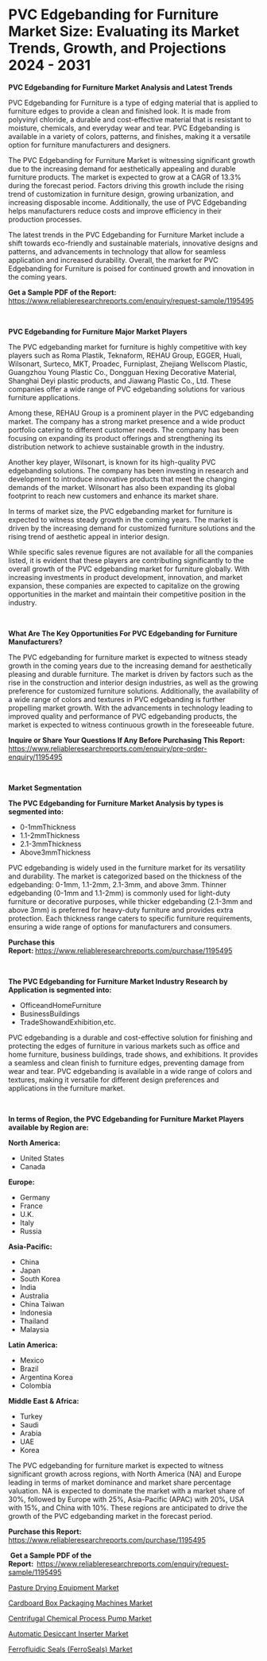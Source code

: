 <p><h1>PVC Edgebanding for Furniture Market Size: Evaluating its Market Trends, Growth, and Projections 2024 - 2031</h1></p><p><strong>PVC Edgebanding for Furniture Market Analysis and Latest Trends</strong></p>
<p><p>PVC Edgebanding for Furniture is a type of edging material that is applied to furniture edges to provide a clean and finished look. It is made from polyvinyl chloride, a durable and cost-effective material that is resistant to moisture, chemicals, and everyday wear and tear. PVC Edgebanding is available in a variety of colors, patterns, and finishes, making it a versatile option for furniture manufacturers and designers.</p><p>The PVC Edgebanding for Furniture Market is witnessing significant growth due to the increasing demand for aesthetically appealing and durable furniture products. The market is expected to grow at a CAGR of 13.3% during the forecast period. Factors driving this growth include the rising trend of customization in furniture design, growing urbanization, and increasing disposable income. Additionally, the use of PVC Edgebanding helps manufacturers reduce costs and improve efficiency in their production processes.</p><p>The latest trends in the PVC Edgebanding for Furniture Market include a shift towards eco-friendly and sustainable materials, innovative designs and patterns, and advancements in technology that allow for seamless application and increased durability. Overall, the market for PVC Edgebanding for Furniture is poised for continued growth and innovation in the coming years.</p></p>
<p><strong>Get a Sample PDF of the Report:&nbsp;</strong> <a href="https://www.reliableresearchreports.com/enquiry/request-sample/1195495">https://www.reliableresearchreports.com/enquiry/request-sample/1195495</a></p>
<p>&nbsp;</p>
<p><strong>PVC Edgebanding for Furniture Major Market Players</strong></p>
<p><p>The PVC edgebanding market for furniture is highly competitive with key players such as Roma Plastik, Teknaform, REHAU Group, EGGER, Huali, Wilsonart, Surteco, MKT, Proadec, Furniplast, Zhejiang Wellscom Plastic, Guangzhou Young Plastic Co., Dongguan Hexing Decorative Material, Shanghai Deyi plastic products, and Jiawang Plastic Co., Ltd. These companies offer a wide range of PVC edgebanding solutions for various furniture applications.</p><p>Among these, REHAU Group is a prominent player in the PVC edgebanding market. The company has a strong market presence and a wide product portfolio catering to different customer needs. The company has been focusing on expanding its product offerings and strengthening its distribution network to achieve sustainable growth in the industry.</p><p>Another key player, Wilsonart, is known for its high-quality PVC edgebanding solutions. The company has been investing in research and development to introduce innovative products that meet the changing demands of the market. Wilsonart has also been expanding its global footprint to reach new customers and enhance its market share.</p><p>In terms of market size, the PVC edgebanding market for furniture is expected to witness steady growth in the coming years. The market is driven by the increasing demand for customized furniture solutions and the rising trend of aesthetic appeal in interior design. </p><p>While specific sales revenue figures are not available for all the companies listed, it is evident that these players are contributing significantly to the overall growth of the PVC edgebanding market for furniture globally. With increasing investments in product development, innovation, and market expansion, these companies are expected to capitalize on the growing opportunities in the market and maintain their competitive position in the industry.</p></p>
<p>&nbsp;</p>
<p><strong>What Are The Key Opportunities For PVC Edgebanding for Furniture Manufacturers?</strong></p>
<p><p>The PVC edgebanding for furniture market is expected to witness steady growth in the coming years due to the increasing demand for aesthetically pleasing and durable furniture. The market is driven by factors such as the rise in the construction and interior design industries, as well as the growing preference for customized furniture solutions. Additionally, the availability of a wide range of colors and textures in PVC edgebanding is further propelling market growth. With the advancements in technology leading to improved quality and performance of PVC edgebanding products, the market is expected to witness continuous growth in the foreseeable future.</p></p>
<p><strong>Inquire or Share Your Questions If Any Before Purchasing This Report:</strong> <a href="https://www.reliableresearchreports.com/enquiry/pre-order-enquiry/1195495">https://www.reliableresearchreports.com/enquiry/pre-order-enquiry/1195495</a></p>
<p>&nbsp;</p>
<p><strong>Market Segmentation</strong></p>
<p><strong>The PVC Edgebanding for Furniture Market Analysis by types is segmented into:</strong></p>
<p><ul><li>0-1mmThickness</li><li>1.1-2mmThickness</li><li>2.1-3mmThickness</li><li>Above3mmThickness</li></ul></p>
<p><p>PVC edgebanding is widely used in the furniture market for its versatility and durability. The market is categorized based on the thickness of the edgebanding: 0-1mm, 1.1-2mm, 2.1-3mm, and above 3mm. Thinner edgebanding (0-1mm and 1.1-2mm) is commonly used for light-duty furniture or decorative purposes, while thicker edgebanding (2.1-3mm and above 3mm) is preferred for heavy-duty furniture and provides extra protection. Each thickness range caters to specific furniture requirements, ensuring a wide range of options for manufacturers and consumers.</p></p>
<p><strong>Purchase this Report:&nbsp;</strong><a href="https://www.reliableresearchreports.com/purchase/1195495">https://www.reliableresearchreports.com/purchase/1195495</a></p>
<p>&nbsp;</p>
<p><strong>The PVC Edgebanding for Furniture Market Industry Research by Application is segmented into:</strong></p>
<p><ul><li>OfficeandHomeFurniture</li><li>BusinessBuildings</li><li>TradeShowandExhibition,etc.</li></ul></p>
<p><p>PVC edgebanding is a durable and cost-effective solution for finishing and protecting the edges of furniture in various markets such as office and home furniture, business buildings, trade shows, and exhibitions. It provides a seamless and clean finish to furniture edges, preventing damage from wear and tear. PVC edgebanding is available in a wide range of colors and textures, making it versatile for different design preferences and applications in the furniture market.</p></p>
<p>&nbsp;</p>
<p><strong>In terms of Region, the PVC Edgebanding for Furniture Market Players available by Region are:</strong></p>
<p>
    <p> <strong> North America: </strong>
        <ul>
            <li>United States</li>
            <li>Canada</li>
        </ul>
        </p> 
    <p> <strong> Europe: </strong>
        <ul>
            <li>Germany</li>
            <li>France</li>
            <li>U.K.</li>
            <li>Italy</li>
            <li>Russia</li>
        </ul>
        </p> 
    <p> <strong> Asia-Pacific: </strong>
        <ul>
            <li>China</li>
            <li>Japan</li>
            <li>South Korea</li>
            <li>India</li>
            <li>Australia</li>
            <li>China Taiwan</li>
            <li>Indonesia</li>
            <li>Thailand</li>
            <li>Malaysia</li>
        </ul>
        </p> 
    <p> <strong> Latin America: </strong>
        <ul>
            <li>Mexico</li>
            <li>Brazil</li>
            <li>Argentina Korea</li>
            <li>Colombia</li>
        </ul>
        </p> 
    <p> <strong> Middle East & Africa: </strong>
        <ul>
            <li>Turkey</li>
            <li>Saudi</li>
            <li>Arabia</li>
            <li>UAE</li>
            <li>Korea</li>
        </ul>
    </p>
    </p>
<p><p>The PVC edgebanding for furniture market is expected to witness significant growth across regions, with North America (NA) and Europe leading in terms of market dominance and market share percentage valuation. NA is expected to dominate the market with a market share of 30%, followed by Europe with 25%, Asia-Pacific (APAC) with 20%, USA with 15%, and China with 10%. These regions are anticipated to drive the growth of the PVC edgebanding market in the forecast period.</p></p>
<p><strong>Purchase this Report: </strong><a href="https://www.reliableresearchreports.com/purchase/1195495">https://www.reliableresearchreports.com/purchase/1195495</a></p>
<p>&nbsp;<strong>Get a Sample PDF of the Report:&nbsp;&nbsp;</strong><a href="https://www.reliableresearchreports.com/enquiry/request-sample/1195495">https://www.reliableresearchreports.com/enquiry/request-sample/1195495</a></p>
<p><strong></strong></p>
<p><p><a href="https://medium.com/@jamesromero59/pasture-drying-equipment-market-the-key-to-successful-business-strategy-forecast-till-2031-417476c72da7">Pasture Drying Equipment Market</a></p><p><a href="https://medium.com/@jamesromero59/cardboard-box-packaging-machines-market-size-and-market-trends-complete-industry-overview-2024-to-057e6f97019c">Cardboard Box Packaging Machines Market</a></p><p><a href="https://medium.com/@jamesromero59/decoding-centrifugal-chemical-process-pump-market-metrics-market-share-trends-and-growth-5509d4bbc71f">Centrifugal Chemical Process Pump Market</a></p><p><a href="https://medium.com/@jamesromero59/automatic-desiccant-inserter-market-analysis-its-cagr-market-segmentation-and-global-industry-f8ed5e4b9738">Automatic Desiccant Inserter Market</a></p><p><a href="https://medium.com/@jamesromero59/ferrofluidic-seals-ferroseals-market-report-reveals-the-latest-trends-and-growth-opportunities-of-d77f7cb1ab59">Ferrofluidic Seals (FerroSeals) Market</a></p></p>